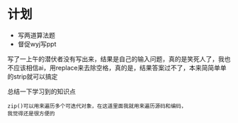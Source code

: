 # 计划

- 写两道算法题
- 督促wyj写ppt


写了一上午的潜伏者没有写出来，结果是自己的输入问题，真的是笑死人了，我也不应该相信ai，用replace来去除空格，真的是，结果答案过不了，本来简简单单的strip就可以搞定

总结一下学习到的知识点

    zip()可以用来遍历多个可迭代对象，在这道里面我就用来遍历源码和编码，
    我觉得还是很方便的


